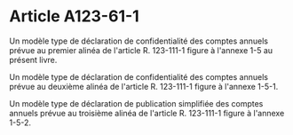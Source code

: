 # Article A123-61-1

Un modèle type de déclaration de confidentialité des comptes annuels prévue au premier alinéa de l'article R. 123-111-1 figure à l'annexe 1-5 au présent livre.

Un modèle type de déclaration de confidentialité des comptes annuels prévue au deuxième alinéa de l'article R. 123-111-1 figure à l'annexe 1-5-1.

Un modèle type de déclaration de publication simplifiée des comptes annuels prévue au troisième alinéa de l'article R. 123-111-1 figure à l'annexe 1-5-2.
